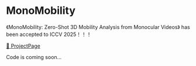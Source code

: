 # MonoMobility
《MonoMobility: Zero-Shot 3D Mobility Analysis from Monocular Videos》 has been accepted to ICCV 2025！！！

[🔗 ProjectPage](https://monomobility.github.io/MonoMobility/)

Code is coming soon...
